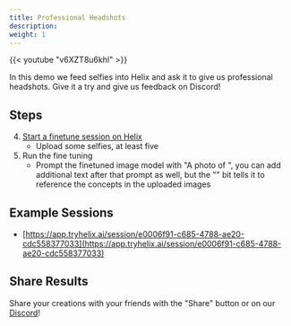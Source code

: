 ```yaml
---
title: Professional Headshots 
description:
weight: 1
---
```


{{< youtube "v6XZT8u6khI" >}}

In this demo we feed selfies into Helix and ask it to give us professional headshots. Give it a try and give us feedback on Discord!

## Steps

4. [Start a finetune session on Helix](https://app.tryhelix.ai/?mode=finetune&type=image)
   * Upload some selfies, at least five
5. Run the fine tuning
   * Prompt the finetuned image model with "A photo of <s0><s1>", you can add additional text after that prompt as well, but the "<s0><s1>" bit tells it to reference the concepts in the uploaded images

## Example Sessions
* [https://app.tryhelix.ai/session/e0006f91-c685-4788-ae20-cdc558377033](https://app.tryhelix.ai/session/e0006f91-c685-4788-ae20-cdc558377033)

## Share Results

Share your creations with your friends with the "Share" button or on our [Discord](https://discord.gg/VJftd844GE)!
